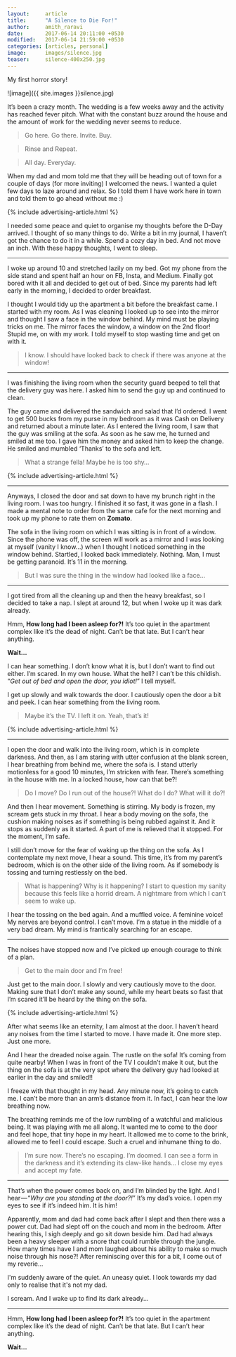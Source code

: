```yaml
---
layout:     article
title:      "A Silence to Die For!"
author:     amith_raravi
date:       2017-06-14 20:11:00 +0530
modified:   2017-06-14 21:59:00 +0530
categories: [articles, personal]
image:      images/silence.jpg
teaser:     silence-400x250.jpg
---
```


My first horror story!

![image]({{ site.images }}silence.jpg)

It’s been a crazy month. The wedding is a few weeks away and the activity has reached fever pitch. What with the constant buzz around the house and the amount of work for the wedding never seems to reduce.

>Go here. Go there. Invite. Buy.

>Rinse and Repeat.

>All day. Everyday.

When my dad and mom told me that they will be heading out of town for a couple of days (for more inviting) I welcomed the news. I wanted a quiet few days to laze around and relax. So I told them I have work here in town and told them to go ahead without me :)

{% include advertising-article.html %}

I needed some peace and quiet to organise my thoughts before the D-Day arrived. I thought of so many things to do. Write a bit in my journal, I haven’t got the chance to do it in a while. Spend a cozy day in bed. And not move an inch. With these happy thoughts, I went to sleep.

---

I woke up around 10 and stretched lazily on my bed. Got my phone from the side stand and spent half an hour on FB, Insta, and Medium. Finally got bored with it all and decided to get out of bed. Since my parents had left early in the morning, I decided to order breakfast.

I thought I would tidy up the apartment a bit before the breakfast came. I started with my room. As I was cleaning I looked up to see into the mirror and thought I saw a face in the window behind. My mind must be playing tricks on me. The mirror faces the window, a window on the 2nd floor! Stupid me, on with my work. I told myself to stop wasting time and get on with it.

>I know. I should have looked back to check if there was anyone at the window!

---

I was finishing the living room when the security guard beeped to tell that the delivery guy was here. I asked him to send the guy up and continued to clean.

The guy came and delivered the sandwich and salad that I’d ordered. I went to get 500 bucks from my purse in my bedroom as it was Cash on Delivery and returned about a minute later. As I entered the living room, I saw that the guy was smiling at the sofa. As soon as he saw me, he turned and smiled at me too. I gave him the money and asked him to keep the change. He smiled and mumbled ‘Thanks’ to the sofa and left.

>What a strange fella! Maybe he is too shy…

{% include advertising-article.html %}

---

Anyways, I closed the door and sat down to have my brunch right in the living room. I was too hungry. I finished it so fast, it was gone in a flash. I made a mental note to order from the same cafe for the next morning and took up my phone to rate them on **Zomato**.

The sofa in the living room on which I was sitting is in front of a window. Since the phone was off, the screen will work as a mirror and I was looking at myself (vanity I know…) when I thought I noticed something in the window behind. Startled, I looked back immediately. Nothing. Man, I must be getting paranoid. It’s 11 in the morning.

>But I was sure the thing in the window had looked like a face…

---

I got tired from all the cleaning up and then the heavy breakfast, so I decided to take a nap. I slept at around 12, but when I woke up it was dark already.

Hmm, **How long had I been asleep for?!** It’s too quiet in the apartment complex like it’s the dead of night. Can’t be that late. But I can’t hear anything.

**Wait…**

I can hear something. I don’t know what it is, but I don’t want to find out either. I’m scared. In my own house. What the hell? I can’t be this childish. “*Get out of bed and open the door, you idiot!*” I tell myself.

I get up slowly and walk towards the door. I cautiously open the door a bit and peek. I can hear something from the living room.

>Maybe it’s the TV. I left it on. Yeah, that’s it!

{% include advertising-article.html %}

---

I open the door and walk into the living room, which is in complete darkness. And then, as I am staring with utter confusion at the blank screen, I hear breathing from behind me, where the sofa is. I stand utterly motionless for a good 10 minutes, I’m stricken with fear. There’s something in the house with me. In a locked house, how can that be?!

>Do I move? Do I run out of the house?! What do I do? What will it do?!

And then I hear movement. Something is stirring. My body is frozen, my scream gets stuck in my throat. I hear a body moving on the sofa, the cushion making noises as if something is being rubbed against it. And it stops as suddenly as it started. A part of me is relieved that it stopped. For the moment, I’m safe.

I still don’t move for the fear of waking up the thing on the sofa. As I contemplate my next move, I hear a sound. This time, it’s from my parent’s bedroom, which is on the other side of the living room. As if somebody is tossing and turning restlessly on the bed.

>What is happening? Why is it happening? I start to question my sanity because this feels like a horrid dream. A nightmare from which I can’t seem to wake up.

I hear the tossing on the bed again. And a muffled voice. A feminine voice! My nerves are beyond control. I can’t move. I’m a statue in the middle of a very bad dream. My mind is frantically searching for an escape.

---

The noises have stopped now and I’ve picked up enough courage to think of a plan.

>Get to the main door and I’m free!

Just get to the main door. I slowly and very cautiously move to the door. Making sure that I don’t make any sound, while my heart beats so fast that I’m scared it’ll be heard by the thing on the sofa.

{% include advertising-article.html %}

After what seems like an eternity, I am almost at the door. I haven’t heard any noises from the time I started to move. I have made it. One more step. Just one more.

And I hear the dreaded noise again. The rustle on the sofa! It’s coming from quite nearby! When I was in front of the TV I couldn’t make it out, but the thing on the sofa is at the very spot where the delivery guy had looked at earlier in the day and smiled!!

I freeze with that thought in my head. Any minute now, it’s going to catch me. I can’t be more than an arm’s distance from it. In fact, I can hear the low breathing now.

The breathing reminds me of the low rumbling of a watchful and malicious being. It was playing with me all along. It wanted me to come to the door and feel hope, that tiny hope in my heart. It allowed me to come to the brink, allowed me to feel I could escape. Such a cruel and inhumane thing to do.

>I’m sure now. There’s no escaping. I’m doomed. I can see a form in the darkness and it’s extending its claw-like hands… I close my eyes and accept my fate.

---

That’s when the power comes back on, and I’m blinded by the light. And I hear — “*Why are you standing at the door?!*” It’s my dad’s voice. I open my eyes to see if it’s indeed him. It is him!

Apparently, mom and dad had come back after I slept and then there was a power cut. Dad had slept off on the couch and mom in the bedroom. After hearing this, I sigh deeply and go sit down beside him. Dad had always been a heavy sleeper with a snore that could rumble through the jungle. How many times have I and mom laughed about his ability to make so much noise through his nose?! After reminiscing over this for a bit, I come out of my reverie...

I'm suddenly aware of the quiet. An uneasy quiet. I look towards my dad only to realise that it's not my dad.

I scream. And I wake up to find its dark already...

---

Hmm, **How long had I been asleep for?!** It’s too quiet in the apartment complex like it’s the dead of night. Can’t be that late. But I can’t hear anything.

**Wait…**
